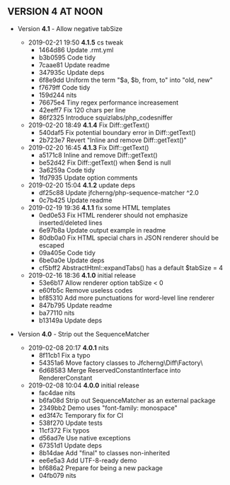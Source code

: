 
## VERSION 4  AT NOON

 * Version **4.1** - Allow negative tabSize
   * 2019-02-21 19:50  **4.1.5**  cs tweak
      * 1464d86 Update .rmt.yml
      * b3b0595 Code tidy
      * 7caae81 Update readme
      * 347935c Update deps
      * 6f8e9dd Uniform the term "$a, $b, from, to" into "old, new"
      * f7679ff Code tidy
      * 159d244 nits
      * 76675e4 Tiny regex performance increasement
      * 42eeff7 Fix 120 chars per line
      * 86f2325 Introduce squizlabs/php_codesniffer
   * 2019-02-20 18:49  **4.1.4**  Fix Diff::getText()
      * 540daf5 Fix potential boundary error in Diff::getText()
      * 2b723e7 Revert "Inline and remove Diff::getText()"
   * 2019-02-20 16:45  **4.1.3**  Fix Diff::getText()
      * a5171c8 Inline and remove Diff::getText()
      * be52d42 Fix Diff::getText() when $end is null
      * 3a6259a Code tidy
      * 1fd7935 Update option comments
   * 2019-02-20 15:04  **4.1.2**  update deps
      * df25c88 Update jfcherng/php-sequence-matcher ^2.0
      * 0c7b425 Update readme
   * 2019-02-19 19:36  **4.1.1**  fix some HTML templates
      * 0ed0e53 Fix HTML renderer should not emphasize inserted/deleted lines
      * 6e97b8a Update output example in readme
      * 80db0a0 Fix HTML special chars in JSON renderer should be escaped
      * 09a405e Code tidy
      * 6be0a0e Update deps
      * cf5bff2 AbstractHtml::expandTabs() has a default $tabSize = 4
   * 2019-02-16 18:36  **4.1.0**  initial release
      * 53e6b17 Allow renderer option tabSize < 0
      * e60fb5c Remove useless codes
      * bf85310 Add more punctuations for word-level line renderer
      * 847b795 Update readme
      * ba77110 nits
      * b13149a Update deps

 * Version **4.0** - Strip out the SequenceMatcher
   * 2019-02-08 20:17  **4.0.1**  nits
      * 8f11cb1 Fix a typo
      * 54351a6 Move factory classes to Jfcherng\Diff\Factory\
      * 6d68583 Merge ReservedConstantInterface into RendererConstant
   * 2019-02-08 10:04  **4.0.0**  initial release
      * fac4dae nits
      * b6fa08d Strip out SequenceMatcher as an external package
      * 2349bb2 Demo uses "font-family: monospace"
      * ed3f47c Temporary fix for CI
      * 538f270 Update tests
      * 11cf372 Fix typos
      * d56ad7e Use native exceptions
      * 67351d1 Update deps
      * 8b14dae Add "final" to classes non-inherited
      * ee6e5a3 Add UTF-8-ready demo
      * bf686a2 Prepare for being a new package
      * 04fb079 nits

